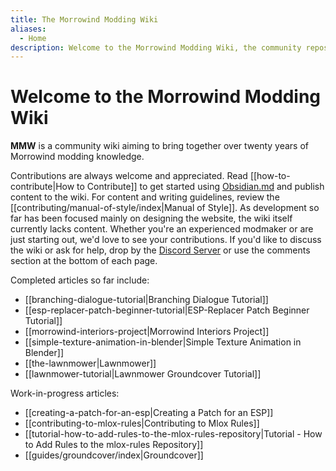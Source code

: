 ```yaml
---
title: The Morrowind Modding Wiki
aliases:
  - Home
description: Welcome to the Morrowind Modding Wiki, the community repository of Morrowind modding knowledge
---
```

# Welcome to the Morrowind Modding Wiki

**MMW** is a community wiki aiming to bring together over twenty years of Morrowind modding knowledge.

Contributions are always welcome and appreciated. Read [[how-to-contribute|How to Contribute]] to get started using [Obsidian.md](https://obsidian.md/) and publish content to the wiki. For content and writing guidelines, review the [[contributing/manual-of-style/index|Manual of Style]]. 
As development so far has been focused mainly on designing the website, the wiki itself currently lacks content. Whether you're an experienced modmaker or are just starting out, we'd love to see your contributions. If you'd like to discuss the wiki or ask for help, drop by the [Discord Server](https://discord.gg/7uBsMyw8yU) or use the comments section at the bottom of each page.

Completed articles so far include:
- [[branching-dialogue-tutorial|Branching Dialogue Tutorial]]
- [[esp-replacer-patch-beginner-tutorial|ESP-Replacer Patch Beginner Tutorial]]
- [[morrowind-interiors-project|Morrowind Interiors Project]]
- [[simple-texture-animation-in-blender|Simple Texture Animation in Blender]]
- [[the-lawnmower|Lawnmower]]
- [[lawnmower-tutorial|Lawnmower Groundcover Tutorial]]

Work-in-progress articles:
- [[creating-a-patch-for-an-esp|Creating a Patch for an ESP]]
- [[contributing-to-mlox-rules|Contributing to Mlox Rules]]
- [[tutorial-how-to-add-rules-to-the-mlox-rules-repository|Tutorial - How to Add Rules to the mlox-rules Repository]]
- [[guides/groundcover/index|Groundcover]]